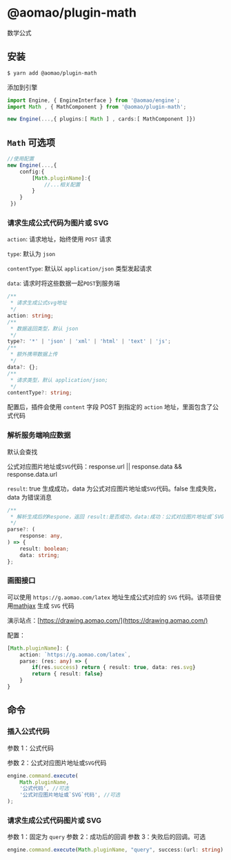 # @aomao/plugin-math

数学公式

## 安装

```bash
$ yarn add @aomao/plugin-math
```

添加到引擎

```ts
import Engine, { EngineInterface } from '@aomao/engine';
import Math , { MathComponent } from '@aomao/plugin-math';

new Engine(...,{ plugins:[ Math ] , cards:[ MathComponent ]})
```

## `Math` 可选项

```ts
//使用配置
new Engine(...,{
    config:{
        [Math.pluginName]:{
            //...相关配置
        }
    }
 })
```

### 请求生成公式代码为图片或 SVG

`action`: 请求地址，始终使用 `POST` 请求

`type`: 默认为 `json`

`contentType`: 默认以 `application/json` 类型发起请求

`data`: 请求时将这些数据一起`POST`到服务端

```ts
/**
 * 请求生成公式svg地址
 */
action: string;
/**
 * 数据返回类型，默认 json
 */
type?: '*' | 'json' | 'xml' | 'html' | 'text' | 'js';
/**
 * 额外携带数据上传
 */
data?: {};
/**
 * 请求类型，默认 application/json;
 */
contentType?: string;
```

配置后，插件会使用 `content` 字段 POST 到指定的 `action` 地址，里面包含了公式代码

### 解析服务端响应数据

默认会查找

公式对应图片地址或`SVG`代码：response.url || response.data && response.data.url

`result`: true 生成成功，data 为公式对应图片地址或`SVG`代码。false 生成失败，data 为错误消息

```ts
/**
 * 解析生成后的Respone，返回 result:是否成功，data:成功：公式对应图片地址或`SVG`代码，失败：错误信息
 */
parse?: (
    response: any,
) => {
    result: boolean;
    data: string;
};
```

### 画图接口

可以使用 `https://g.aomao.com/latex` 地址生成公式对应的 `SVG` 代码。该项目使用[mathjax](https://www.mathjax.org/) 生成 `SVG` 代码

演示站点：[https://drawing.aomao.com/](https://drawing.aomao.com/)

配置：

```ts
[Math.pluginName]: {
    action: `https://g.aomao.com/latex`,
    parse: (res: any) => {
        if(res.success) return { result: true, data: res.svg}
        return { result: false}
    }
}
```

## 命令

### 插入公式代码

参数 1：公式代码

参数 2：公式对应图片地址或`SVG`代码

```ts
engine.command.execute(
	Math.pluginName,
	'公式代码', //可选
	'公式对应图片地址或`SVG`代码', //可选
);
```

### 请求生成公式代码图片或 SVG

参数 1：固定为 `query`
参数 2：成功后的回调
参数 3：失败后的回调。可选

```ts
engine.command.execute(Math.pluginName, "query", success:(url: string) => void, failed: (message: string) => void);
```
